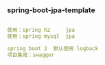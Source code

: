 ### spring-boot-jpa-template 

```yaml

使用：spring h2     jpa
使用：spring mysql  jpa

spring boot 2  默认使用 logback
项目集成：swagger

```